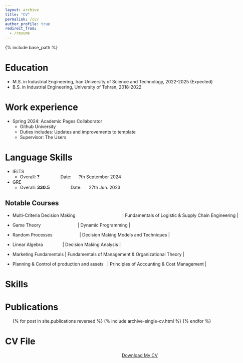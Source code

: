 ```yaml
---
layout: archive
title: "CV"
permalink: /cv/
author_profile: true
redirect_from:
  - /resume
---
```


{% include base_path %}

Education
======
* M.S. in Industrial Engineering, Iran University of Science and Technology, 2022-2025 (Expected)
* B.S. in Industrial Engineering, University of Tehran, 2018-2022

Work experience
======
* Spring 2024: Academic Pages Collaborator
  * Github University
  * Duties includes: Updates and improvements to template
  * Supervisor: The Users

Language Skills
======
* IELTS
  * Overall: **?**  &nbsp;&nbsp;&nbsp;&nbsp;&nbsp;&nbsp;&nbsp;&nbsp;&nbsp;&nbsp;&nbsp;&nbsp;&nbsp;&nbsp;&nbsp;&nbsp;Date: &nbsp;&nbsp;&nbsp;&nbsp;    ?th September 2024  
* GRE
  * Overall: **330.5**  &nbsp;&nbsp;&nbsp;&nbsp;&nbsp;&nbsp;&nbsp;&nbsp;&nbsp;&nbsp;&nbsp;&nbsp;&nbsp;&nbsp;&nbsp;&nbsp;Date: &nbsp;&nbsp;&nbsp;&nbsp;    27th Jun. 2023

Notable Courses
------
* Multi-Criteria Decision Making   &nbsp;&nbsp;&nbsp;&nbsp;&nbsp;&nbsp;&nbsp;&nbsp;&nbsp;&nbsp;&nbsp;&nbsp;&nbsp;&nbsp;&nbsp;&nbsp;&nbsp;&nbsp;&nbsp;&nbsp;&nbsp; &nbsp;&nbsp;&nbsp;&nbsp; &nbsp;&nbsp;&nbsp;&nbsp;&nbsp;&nbsp;&nbsp;&nbsp;&nbsp;&nbsp;|  Fundamentals of Logistic & Supply Chain Engineering  |
* Game Theory  &nbsp;&nbsp;&nbsp;&nbsp;&nbsp;&nbsp;&nbsp;&nbsp;&nbsp;&nbsp;&nbsp;&nbsp;&nbsp;&nbsp;&nbsp;&nbsp;&nbsp;&nbsp;&nbsp;&nbsp;&nbsp;&nbsp;&nbsp;&nbsp;&nbsp;&nbsp;&nbsp;&nbsp;&nbsp;|  Dynamic Programming              |

* Random Processes&nbsp;&nbsp;&nbsp;&nbsp;&nbsp;&nbsp;&nbsp;&nbsp;&nbsp;&nbsp;&nbsp;&nbsp;&nbsp;&nbsp;&nbsp;&nbsp;&nbsp;&nbsp;&nbsp;&nbsp;&nbsp;&nbsp;|  Decision Making Models and Techniques      |
* Linear Algebra     &nbsp;&nbsp;&nbsp;&nbsp;&nbsp;&nbsp;&nbsp;&nbsp;&nbsp;&nbsp;&nbsp;&nbsp;&nbsp;&nbsp; |  Decision Making Analysis                         |
* Marketing Fundamentals                     |  Fundamentals of Management & Organizational Theory                        |
* Planning & Control of production and assets   &nbsp;          |  Principles of Accounting & Cost Management                 |
  
Skills
======



Publications
======
  <ul>{% for post in site.publications reversed %}
    {% include archive-single-cv.html %}
  {% endfor %}</ul>
  
CV File
=======

<html lang="en"><head>
  <meta charset="utf-8">
  <meta http-equiv="X-UA-Compatible" content="IE=edge">
  <meta name="viewport" content="width=device-width, initial-scale=1"><!-- Begin Jekyll SEO tag v2.8.0 -->
<title>CV | Zahra Zamani</title>
<meta name="generator" content="Jekyll v4.3.1" />
<meta property="og:title" content="ABOUT" />
<meta name="author" content="Zahra Zamani" />
<meta property="og:locale" content="en_US" />
<meta name="description" content=" Personal website of Zahra Zamani" />
<meta property="og:description" content="Personal website of Zahra Zamani" />
<link rel="canonical" href="http://localhost:4000/" />
<meta property="og:url" content="http://localhost:4000/" />
<meta property="og:site_name" content="Zahra Zamani" />
<meta property="og:type" content="website" />
<meta name="twitter:card" content="summary" />
<meta property="twitter:title" content="ABOUT" />
<script type="application/ld+json">
{"@context":"https://schema.org","@type":"WebSite","author":{"@type":"Person","name":"Zahra Zamani"},"description":"Personal website of Zahra Zamani","headline":"ABOUT","name":"Zahra Zamani","url":"http://localhost:4000/"}</script>
<!-- End Jekyll SEO tag -->
<!--<link rel="stylesheet" href="/assets/css/style.css">-->
  <link rel="stylesheet" href="/assets/css/github-markdown.css">
  <link rel="stylesheet" href="https://www.w3schools.com/w3css/4/w3.css">	
  <link rel="stylesheet" href="https://fonts.googleapis.com/css?family=Raleway">
  <link rel="stylesheet" href="https://cdnjs.cloudflare.com/ajax/libs/font-awesome/4.7.0/css/font-awesome.min.css"><link type="application/atom+xml" rel="alternate" href="http://localhost:4000/feed.xml" title="Zahra Zamani" />
</head>
<body class="w3-content" style="max-width:1600px">

 <div align="center"> 
<p><a href="https://raw.githubusercontent.com/zahra-zamani/zahra-zamani.github.io/8cce2bb07fd8515d53a87ec5ccd4a33793712df5/files/Zahra_Zamani_CV.pdf" class="w3-button w3-white w3-border w3-border-indigo w3-round-large w3-text-blue">Download My CV</a> </p>
 </div>
  
</body>  
</html>
